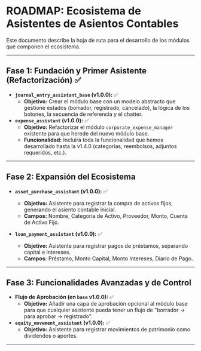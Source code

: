 # ROADMAP: Ecosistema de Asistentes de Asientos Contables

Este documento describe la hoja de ruta para el desarrollo de los módulos que componen el ecosistema.

---

## Fase 1: Fundación y Primer Asistente (Refactorización) ✅

* **`journal_entry_assistant_base` (v1.0.0):** ✅
  * **Objetivo:** Crear el módulo base con un modelo abstracto que gestione estados (borrador, registrado, cancelado), la lógica de los botones, la secuencia de referencia y el chatter.
* **`expense_assistant` (v1.0.0):** ✅
  * **Objetivo:** Refactorizar el módulo `corporate_expense_manager` existente para que herede del nuevo módulo base.
  * **Funcionalidad:** Incluirá toda la funcionalidad que hemos desarrollado hasta la v1.4.0 (categorías, reembolsos, adjuntos requeridos, etc.).

---

## Fase 2: Expansión del Ecosistema

* **`asset_purchase_assistant` (v1.0.0):** ✅
  * **Objetivo:** Asistente para registrar la compra de activos fijos, generando el asiento contable inicial.
  * **Campos:** Nombre, Categoría de Activo, Proveedor, Monto, Cuenta de Activo Fijo.

* **`loan_payment_assistant` (v1.0.0):** ✅
  * **Objetivo:** Asistente para registrar pagos de préstamos, separando capital e intereses.
  * **Campos:** Préstamo, Monto Capital, Monto Intereses, Diario de Pago.

---

## Fase 3: Funcionalidades Avanzadas y de Control

* **Flujo de Aprobación (en `base` v1.0.0):** ✅
  * **Objetivo:** Añadir una capa de aprobación opcional al módulo base para que cualquier asistente pueda tener un flujo de "borrador -> para aprobar -> registrado".
* **`equity_movement_assistant` (v1.0.0):** ✅
  * **Objetivo:** Asistente para registrar movimientos de patrimonio como dividendos o aportes.

---
